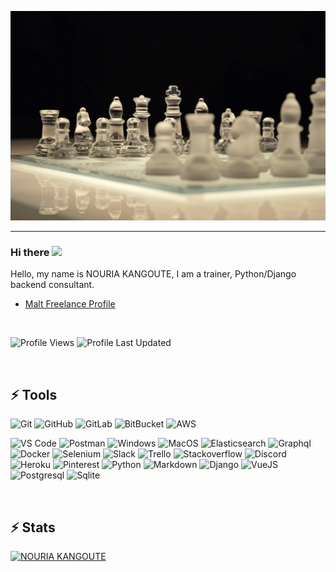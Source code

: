 ![KANGOUTE NOURIA DJALIAH](chess.jpg)

---

### Hi there <img src="https://media.giphy.com/media/hvRJCLFzcasrR4ia7z/giphy.gif" width="25px"></a>

Hello, my name is NOURIA KANGOUTE, I am a trainer, Python/Django backend consultant.

<!-- - [Codingame Profile](https://www.codingame.com/profile/22eb2c9be8f4df30ce3e730439abedde1074114) -->
- [Malt Freelance Profile](https://www.malt.ch/profile/nouriadjaliahkangoute)

<br />

![Profile Views](https://komarev.com/ghpvc/?username=NouKD&label=Profile%20views&color=0e75b6&style=flat)
![Profile Last Updated](https://img.shields.io/github/last-commit/NouKD/NouKD/main?label=Last%20updated&style=flat)

<br />

## ⚡ Tools

<!-- CODE VERSION -->
![Git](https://img.shields.io/badge/-Git-black?style=for-the-badge&logo=git)
![GitHub](https://img.shields.io/badge/-GitHub-181717?style=for-the-badge&logo=github)
![GitLab](https://img.shields.io/badge/-GitLab-FCA121?style=for-the-badge&logo=gitlab)
![BitBucket](https://img.shields.io/badge/-BitBucket-darkblue?style=for-the-badge&logo=bitbucket) <!-- DEV TOOLS -->
![AWS](https://img.shields.io/badge/AWS-%23FF9900.svg?style=for-the-badge&logo=amazon-aws&logoColor=white)
<!-- ![DIGITALOCEAN](https://github.com/MikeCodesDotNET/ColoredBadges/blob/master/svg/dev/services/digitalocean.svg?style=for-the-badge&logo=digitalocean&logoColor=white) -->
![VS Code](https://img.shields.io/badge/-VS%20Code-007ACC?style=for-the-badge&logo=visual-studio-code)
![Postman](https://img.shields.io/badge/Postman-black?style=for-the-badge&logo=postman) <!-- OPERATING SYSTEM -->
![Windows](https://img.shields.io/badge/Windows-0078D6?style=for-the-badge&logo=windows&logoColor=white)
![MacOS](https://img.shields.io/badge/mac%20os-000000?style=for-the-badge&logo=apple&logoColor=white) <!-- OTHERS TOOLS -->
![Elasticsearch](https://img.shields.io/badge/Elasticsearch-005571?style=for-the-badge&logo=elasticsearch)
![Graphql](https://img.shields.io/badge/GraphQl-E10098?style=for-the-badge&logo=graphql&logoColor=white)
![Docker](https://img.shields.io/badge/Docker-2CA5E0?style=for-the-badge&logo=docker&logoColor=white)
![Selenium](https://img.shields.io/badge/Selenium-43B02A?style=for-the-badge&logo=Selenium&logoColor=white) <!-- OTHERS SOFTWAR -->
![Slack](https://img.shields.io/badge/Slack-4A154B?style=for-the-badge&logo=slack&logoColor=white)
![Trello](https://img.shields.io/badge/Trello-0052CC?style=for-the-badge&logo=trello&logoColor=white)
![Stackoverflow](https://aleen42.github.io/badges/src/stackoverflow.svg?style=for-the-badge)
![Discord](https://img.shields.io/badge/Discord-black?style=for-the-badge&logo=discord)
![Heroku](https://img.shields.io/badge/Heroku-430098?style=for-the-badge&logo=heroku&logoColor=white)
![Pinterest](https://img.shields.io/badge/Pinterest-%23E60023.svg?&style=for-the-badge&logo=Pinterest&logoColor=white) <!-- DEV LANGUAGE -->
![Python](https://img.shields.io/badge/-Python-black?style=for-the-badge&logo=Python)
![Markdown](https://img.shields.io/badge/Markdown-000000?style=for-the-badge&logo=markdown&logoColor=white) <!-- FRAMEWORKS -->
![Django](https://img.shields.io/badge/Django-092E20?style=for-the-badge&logo=django&logoColor=white)
![VueJS](https://img.shields.io/badge/Vue.js-35495E?style=for-the-badge&logo=vue.js&logoColor=4FC08D) <!-- DATABASE -->
![Postgresql](https://img.shields.io/badge/PostgreSQL-316192?style=for-the-badge&logo=postgresql&logoColor=white)
![Sqlite](https://img.shields.io/badge/SQLite-07405E?style=for-the-badge&logo=sqlite&logoColor=white)

<!--
![Kivy]()
![KivyMD]()
![DjangoRestFramework]()
-->

<br />

## ⚡ Stats

<!-- [![STATES](https://github-readme-streak-stats.herokuapp.com/?user=NouKD&theme=dracula)](https://github.com/NouKD/github-readme-stats) -->
[![NOURIA KANGOUTE](https://github-readme-stats.vercel.app/api?username=NouKD&show_icons=true&theme=dracula)](https://github.com/NouKD/github-readme-stats)

<!--
[![Top Langs](https://github-readme-stats.vercel.app/api/top-langs/?username=NouKD&langs_count=10&theme=dracula)](https://github.com/NouKD/github-readme-stats)
![Visitor](https://visitor-badge.laobi.icu/badge?page_id=NouKD.NouKD)
-->

<!-- <br />

<a href="https://github.com/NouKD/french-def" target="_blank">
  <img align="center" src="https://github-readme-stats.vercel.app/api/pin/?username=NouKD&repo=french-def&theme=dracula"">
</a> &nbsp;&nbsp;

<a href="https://github.com/NouKD/kvtemplate7" target="_blank">
  <img align="center" src="https://github-readme-stats.vercel.app/api/pin/?username=NouKD&repo=kvtemplate7&theme=dracula"">
</a> &nbsp;&nbsp;

---

<a href="https://github.com/NouKD/screen-02" target="_blank">
  <img align="center" src="https://github-readme-stats.vercel.app/api/pin/?username=NouKD&repo=screen-02&theme=dracula"">
</a> &nbsp;&nbsp;

<a href="https://github.com/NouKD/screen-01" target="_blank">
  <img align="center" src="https://github-readme-stats.vercel.app/api/pin/?username=NouKD&repo=screen-01&theme=dracula"">
</a> &nbsp;&nbsp;

---

<a href="https://github.com/NouKD/kvtemplate4" target="_blank">
  <img align="center" src="https://github-readme-stats.vercel.app/api/pin/?username=NouKD&repo=kvtemplate4&theme=dracula"">
</a> &nbsp;&nbsp;

<a href="https://github.com/NouKD/kvtemplate5" target="_blank">
  <img align="center" src="https://github-readme-stats.vercel.app/api/pin/?username=NouKD&repo=kvtemplate5&theme=dracula"">
</a> &nbsp;&nbsp;

---

<a href="https://github.com/NouKD/kvtemplate9" target="_blank">
  <img align="center" src="https://github-readme-stats.vercel.app/api/pin/?username=NouKD&repo=kvtemplate9&theme=dracula"">
</a> &nbsp;&nbsp;

<a href="https://github.com/NouKD/kvtemplate10" target="_blank">
  <img align="center" src="https://github-readme-stats.vercel.app/api/pin/?username=NouKD&repo=kvtemplate10&theme=dracula"">
</a> -->

<br />

<!--
**NouKD/NouKD** is a ✨ _special_ ✨ repository because its `README.md` (this file) appears on your GitHub profile.
Here are some ideas to get you started:
- 🔭 I’m currently working on ...
- 🌱 I’m currently learning ...
- 👯 I’m looking to collaborate on ...
- 🤔 I’m looking for help with ...
- 💬 Ask me about ...
- 📫 How to reach me: ...
- 😄 Pronouns: ...
- ⚡ Fun fact: ...
-->